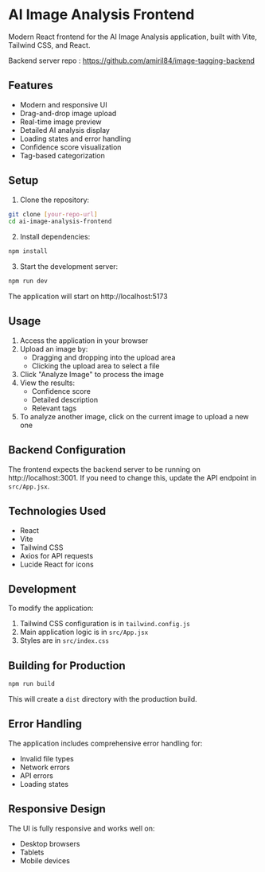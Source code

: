 # AI Image Analysis Frontend

Modern React frontend for the AI Image Analysis application, built with Vite, Tailwind CSS, and React.

Backend server repo : https://github.com/amiril84/image-tagging-backend

## Features

- Modern and responsive UI
- Drag-and-drop image upload
- Real-time image preview
- Detailed AI analysis display
- Loading states and error handling
- Confidence score visualization
- Tag-based categorization

## Setup

1. Clone the repository:
```bash
git clone [your-repo-url]
cd ai-image-analysis-frontend
```

2. Install dependencies:
```bash
npm install
```

3. Start the development server:
```bash
npm run dev
```

The application will start on http://localhost:5173

## Usage

1. Access the application in your browser
2. Upload an image by:
   - Dragging and dropping into the upload area
   - Clicking the upload area to select a file
3. Click "Analyze Image" to process the image
4. View the results:
   - Confidence score
   - Detailed description
   - Relevant tags
5. To analyze another image, click on the current image to upload a new one

## Backend Configuration

The frontend expects the backend server to be running on http://localhost:3001. If you need to change this, update the API endpoint in `src/App.jsx`.

## Technologies Used

- React
- Vite
- Tailwind CSS
- Axios for API requests
- Lucide React for icons

## Development

To modify the application:

1. Tailwind CSS configuration is in `tailwind.config.js`
2. Main application logic is in `src/App.jsx`
3. Styles are in `src/index.css`

## Building for Production

```bash
npm run build
```

This will create a `dist` directory with the production build.

## Error Handling

The application includes comprehensive error handling for:
- Invalid file types
- Network errors
- API errors
- Loading states

## Responsive Design

The UI is fully responsive and works well on:
- Desktop browsers
- Tablets
- Mobile devices
